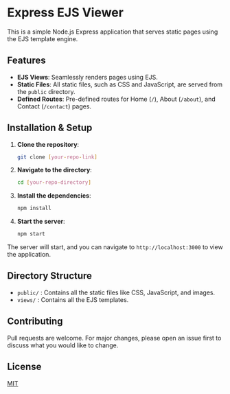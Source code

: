 # Express EJS Viewer

This is a simple Node.js Express application that serves static pages using the EJS template engine.

## Features

- **EJS Views**: Seamlessly renders pages using EJS.
- **Static Files**: All static files, such as CSS and JavaScript, are served from the `public` directory.
- **Defined Routes**: Pre-defined routes for Home (`/`), About (`/about`), and Contact (`/contact`) pages.

## Installation & Setup

1. **Clone the repository**:
    ```bash
    git clone [your-repo-link]
    ```

2. **Navigate to the directory**:
    ```bash
    cd [your-repo-directory]
    ```

3. **Install the dependencies**:
    ```bash
    npm install
    ```

4. **Start the server**:
    ```bash
    npm start
    ```

The server will start, and you can navigate to `http://localhost:3000` to view the application.

## Directory Structure

- `public/` : Contains all the static files like CSS, JavaScript, and images.
- `views/` : Contains all the EJS templates.

## Contributing

Pull requests are welcome. For major changes, please open an issue first to discuss what you would like to change.

## License

[MIT](https://choosealicense.com/licenses/mit/)
